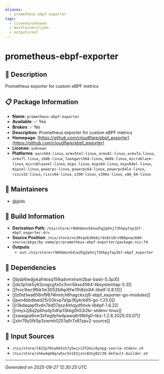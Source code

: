 ```yaml
---
aliases:
  - prometheus-ebpf-exporter
tags:
  - license/unknown
  - maintainers/jpds
  - outputs/out
---
```


# prometheus-ebpf-exporter

## 📝 Description

Prometheus exporter for custom eBPF metrics

## 📋 Package Information

- **Name**: `prometheus-ebpf-exporter`
- **Available**: ✅ Yes
- **Broken**: ✅ No
- **Description**: Prometheus exporter for custom eBPF metrics
- **Homepage**: [https://github.com/cloudflare/ebpf_exporter](https://github.com/cloudflare/ebpf_exporter)
- **License**: `unknown`
- **Platforms**: `aarch64-linux`, `armv5tel-linux`, `armv6l-linux`, `armv7a-linux`, `armv7l-linux`, `i686-linux`, `loongarch64-linux`, `m68k-linux`, `microblaze-linux`, `microblazeel-linux`, `mips-linux`, `mips64-linux`, `mips64el-linux`, `mipsel-linux`, `powerpc-linux`, `powerpc64-linux`, `powerpc64le-linux`, `riscv32-linux`, `riscv64-linux`, `s390-linux`, `s390x-linux`, `x86_64-linux`
## 👥 Maintainers

- @jpds


## 🔧 Build Information

- **Derivation Path**: `/nix/store/r9mhbmsn54cw2hg2phnj73hkpyfay1b7-ebpf_exporter.drv`
- **Source Position**: `/nix/store/ns30sqxb36k8jrds8z18rv96bpnwc60d-source/pkgs/by-name/pr/prometheus-ebpf-exporter/package.nix:74`
- **Outputs**:
  - `out`:  `/nix/store/r9mhbmsn54cw2hg2phnj73hkpyfay1b7-ebpf_exporter`

## 🔗 Dependencies

- [[bjsb6wdjykafnkixq156qdvmxhsm2bai-bash-5.3p3]]
- [[ds3p1sk5y62cngcgfx0x3mri5kss4564-libsystemtap-5.3]]
- [[fvvc9wc9fkk1m3052b8qr6fw11h8zn94-libelf-0.8.13]]
- [[lz0id1wa656nf9874hmlch6hagckxzj9-ebpf_exporter-go-modules]]
- [[pxn4bbdbwd25r02kvp7a1jp3fjykrb65-go-1.25.0]]
- [[r3kdaqapfllvdn7kd07qsz4nhqydfmvk-libbpf-1.6.2]]
- [[rmyx2j8q2p6hsdy5dhp13kkg0h53i2kr-stdenv-linux]]
- [[swaqpa9xw3zfwgfp1wilpawq6r9fbfg0-libz-1.2.8.2025.03.07]]
- [[xhr79y5fk5p3zwmh0251qflr7x61zpv2-source]]

## 📁 Input Sources

- `/nix/store/l622p70vy8k5sh7y5wizi5f2mic6ynpg-source-stdenv.sh`
- `/nix/store/shkw4qm9qcw5sc5n1k5jznc83ny02r39-default-builder.sh`

---
*Generated on 2025-09-27 12:30:25 UTC*
